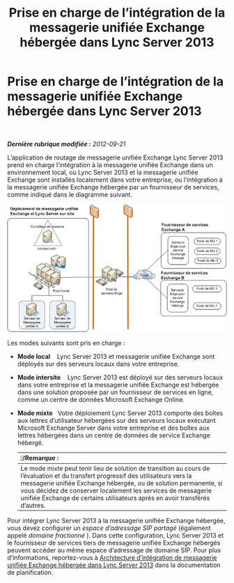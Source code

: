 ﻿---
title: Prise en charge de l’intégration de la messagerie unifiée Exchange hébergée dans Lync Server 2013
TOCTitle: Prise en charge de l’intégration de la messagerie unifiée Exchange hébergée
ms:assetid: c7573ec3-013c-48d9-b59b-2a5427e6da35
ms:mtpsurl: https://technet.microsoft.com/fr-fr/library/Gg398821(v=OCS.15)
ms:contentKeyID: 49298824
ms.date: 05/20/2016
mtps_version: v=OCS.15
ms.translationtype: HT
---

# Prise en charge de l’intégration de la messagerie unifiée Exchange hébergée dans Lync Server 2013

 

_**Dernière rubrique modifiée :** 2012-09-21_

L’application de routage de messagerie unifiée Exchange Lync Server 2013 prend en charge l’intégration à la messagerie unifiée Exchange dans un environnement local, où Lync Server 2013 et la messagerie unifiée Exchange sont installés localement dans votre entreprise, ou l’intégration à la messagerie unifiée Exchange hébergée par un fournisseur de services, comme indiqué dans le diagramme suivant.

![Déploiement UM Lync Server Exchange sur site](images/Gg398821.d6498eb9-87ee-40f3-8ecd-852f91546590(OCS.15).jpg "Déploiement UM Lync Server Exchange sur site")

Les modes suivants sont pris en charge :

  - **Mode local**    Lync Server 2013 et messagerie unifiée Exchange sont déployés sur des serveurs locaux dans votre entreprise.

  - **Mode intersite**    Lync Server 2013 est déployé sur des serveurs locaux dans votre entreprise et la messagerie unifiée Exchange est hébergée dans une solution proposée par un fournisseur de services en ligne, comme un centre de données Microsoft Exchange Online.

  - **Mode mixte**   Votre déploiement Lync Server 2013 comporte des boîtes aux lettres d’utilisateur hébergées sur des serveurs locaux exécutant Microsoft Exchange Server dans votre entreprise et des boîtes aux lettres hébergées dans un centre de données de service Exchange hébergé.
    
    <table>
    <thead>
    <tr class="header">
    <th><img src="images/Gg398920.note(OCS.15).gif" title="note" alt="note" />Remarque :</th>
    </tr>
    </thead>
    <tbody>
    <tr class="odd">
    <td>Le mode mixte peut tenir lieu de solution de transition au cours de l’évaluation et du transfert progressif des utilisateurs vers la messagerie unifiée Exchange hébergée, ou de solution permanente, si vous décidez de conserver localement les services de messagerie unifiée Exchange de certains utilisateurs après en avoir transférés d’autres.</td>
    </tr>
    </tbody>
    </table>


Pour intégrer Lync Server 2013 à la messagerie unifiée Exchange hébergée, vous devez configurer un *espace d’adressage SIP partagé* (également appelé *domaine fractionné* ). Dans cette configuration, Lync Server 2013 et le fournisseur de services tiers de messagerie unifiée Exchange hébergés peuvent accéder au même espace d’adressage de domaine SIP. Pour plus d’informations, reportez-vous à [Architecture d’intégration de messagerie unifiée Exchange hébergée dans Lync Server 2013](lync-server-2013-hosted-exchange-um-integration-architecture.md) dans la documentation de planification.

